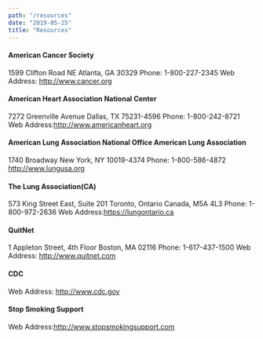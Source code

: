 ```yaml
---
path: "/resources"
date: "2019-05-25"
title: "Resources"
---
```


#### American Cancer Society

1599 Clifton Road NE Atlanta, GA 30329
Phone: 1-800-227-2345
Web Address: http://www.cancer.org

#### American Heart Association National Center

7272 Greenville Avenue
Dallas, TX 75231-4596
Phone: 1-800-242-8721
Web Address:http://www.americanheart.org

#### American Lung Association National Office American Lung Association

1740 Broadway
New York, NY 10019-4374
Phone: 1-800-586-4872
http://www.lungusa.org

#### The Lung Association(CA)

573 King Street East, Suite 201
Toronto, Ontario Canada, M5A 4L3
Phone: 1-800-972-2636
Web Address:https://lungontario.ca

#### QuitNet

1 Appleton Street, 4th Floor
Boston, MA 02116
Phone: 1-617-437-1500
Web Address: http://www.quitnet.com

#### CDC

Web Address: http://www.cdc.gov

#### Stop Smoking Support

Web Address:http://www.stopsmokingsupport.com
